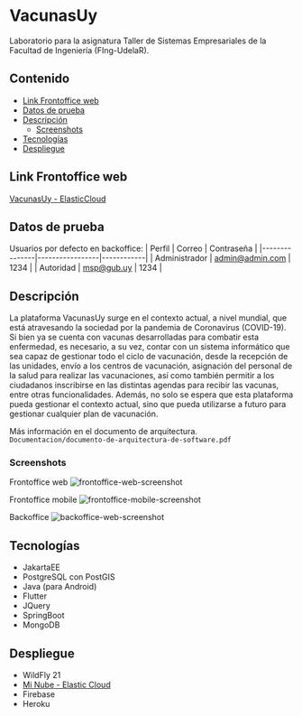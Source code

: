 ﻿# VacunasUy

Laboratorio para la asignatura Taller de Sistemas Empresariales de la Facultad de Ingeniería (FIng-UdelaR).

## Contenido

- [Link Frontoffice web](#link-frontoffice-web)
- [Datos de prueba](#datos-de-prueba)
- [Descripción](#descripción)
  - [Screenshots](#screenshots)
- [Tecnologías](#tecnologías)
- [Despliegue](#despliegue)

## Link Frontoffice web

[VacunasUy - ElasticCloud](http://vacunasuy.web.elasticloud.uy)

## Datos de prueba

Usuarios por defecto en backoffice:
| Perfil        | Correo          | Contraseña |
|---------------|-----------------|------------|
| Administrador | admin@admin.com | 1234       |
| Autoridad     | msp@gub.uy      | 1234       |

## Descripción

La plataforma VacunasUy surge en el contexto actual, a nivel mundial, que está atravesando la sociedad por la pandemia de Coronavirus (COVID-19). Si bien ya se cuenta con vacunas desarrolladas para combatir esta enfermedad, es necesario, a su vez, contar con un sistema informático que sea capaz de gestionar todo el ciclo de vacunación, desde la recepción de las unidades, envío a los centros de vacunación, asignación del personal de la salud para realizar las vacunaciones, así como también permitir a los ciudadanos inscribirse en las distintas agendas para recibir las vacunas, entre otras funcionalidades. Además, no solo se espera que esta plataforma pueda gestionar el contexto actual, sino que pueda utilizarse a futuro para gestionar cualquier plan de vacunación.

Más información en el documento de arquitectura. 
`Documentacion/documento-de-arquitectura-de-software.pdf`

### Screenshots

Frontoffice web
![frontoffice-web-screenshot](./)

Frontoffice mobile
![frontoffice-mobile-screenshot](./)

Backoffice
![backoffice-web-screenshot](./)


## Tecnologías

- JakartaEE
- PostgreSQL con PostGIS
- Java (para Android)
- Flutter
- JQuery
- SpringBoot
- MongoDB

## Despliegue

- WildFly 21
- [Mi Nube - Elastic Cloud](https://minubeantel.uy/)
- Firebase
- Heroku
